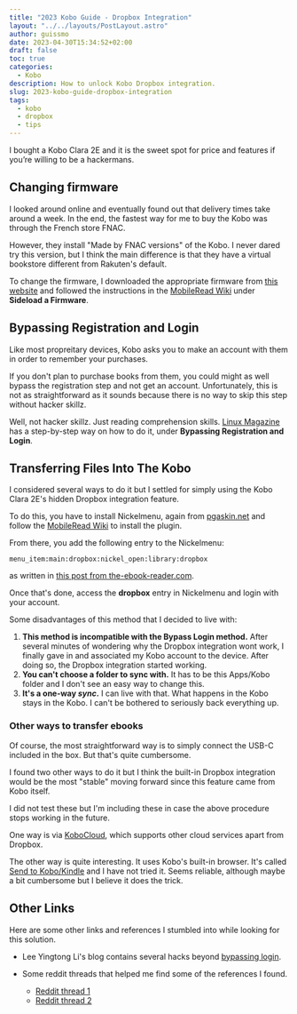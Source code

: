 ```yaml
---
title: "2023 Kobo Guide - Dropbox Integration"
layout: "../../layouts/PostLayout.astro"
author: guissmo
date: 2023-04-30T15:34:52+02:00
draft: false
toc: true
categories:
  - Kobo
description: How to unlock Kobo Dropbox integration.
slug: 2023-kobo-guide-dropbox-integration
tags:
  - kobo
  - dropbox
  - tips
---
```


I bought a Kobo Clara 2E and it is the sweet spot for price and features if you’re willing to be a hackermans.

## Changing firmware

I looked around online and eventually found out that delivery times take around a week. In the end, the fastest way for me to buy the Kobo was through the French store FNAC.

However, they install "Made by FNAC versions" of the Kobo. I never dared try this version, but I think the main difference is that they have a virtual bookstore different from Rakuten's default.

To change the firmware, I downloaded the appropriate firmware from [this website](https://pgaskin.net/KoboStuff/kobofirmware.html) and followed the instructions in the [MobileRead Wiki](https://wiki.mobileread.com/wiki/Kobo_Firmware) under **Sideload a Firmware**.

## Bypassing Registration and Login

Like most propreitary devices, Kobo asks you to make an account with them in order to remember your purchases.

If you don't plan to purchase books from them, you could might as well bypass the registration step and not get an account. Unfortunately, this is not as straightforward as it sounds because there is no way to skip this step without hacker skillz.

Well, not hacker skillz. Just reading comprehension skills. [Linux Magazine](https://www.linux-magazine.com/Online/Features/Basic-Hacks-for-Kobo-E-Readers) has a step-by-step way on how to do it, under **Bypassing Registration and Login**.

## Transferring Files Into The Kobo

I considered several ways to do it but I settled for simply using the Kobo Clara 2E's hidden Dropbox integration feature.

To do this, you have to install Nickelmenu, again from [pgaskin.net](https://pgaskin.net/KoboStuff/kobofirmware.html) and follow the [MobileRead Wiki](https://wiki.mobileread.com/wiki/Kobo_HowTo:_Install_a_plugin) to install the plugin.

From there, you add the following entry to the Nickelmenu:

```
menu_item:main:dropbox:nickel_open:library:dropbox
```

as written in [this post from the-ebook-reader.com](https://blog.the-ebook-reader.com/2022/06/23/how-to-add-dropbox-support-to-kobo-ereaders/).

Once that's done, access the **dropbox** entry in Nickelmenu and login with your account.

Some disadvantages of this method that I decided to live with:

1. **This method is incompatible with the Bypass Login method.** After several minutes of wondering why the Dropbox integration wont work, I finally gave in and associated my Kobo account to the device. After doing so, the Dropbox integration started working.
1. **You can't choose a folder to sync with.** It has to be this Apps/Kobo folder and I don't see an easy way to change this.
1. **It's a one-way _sync_.** I can live with that. What happens in the Kobo stays in the Kobo. I can't be bothered to seriously back everything up.

### Other ways to transfer ebooks

Of course, the most straightforward way is to simply connect the USB-C included in the box. But that's quite cumbersome.

I found two other ways to do it but I think the built-in Dropbox integration would be the most "stable" moving forward since this feature came from Kobo itself.

I did not test these but I'm including these in case the above procedure stops working in the future.

One way is via [KoboCloud](https://github.com/fsantini/KoboCloud), which supports other cloud services apart from Dropbox.

The other way is quite interesting. It uses Kobo's built-in browser. It's called [Send to Kobo/Kindle](https://send.djazz.se/) and I have not tried it. Seems reliable, although maybe a bit cumbersome but I believe it does the trick.

## Other Links

Here are some other links and references I stumbled into while looking for this solution.

- Lee Yingtong Li's blog contains several hacks beyond [bypassing login](https://www.yingtongli.me/blog/2018/07/30/kobo-rego.html).

- Some reddit threads that helped me find some of the references I found.
  - [Reddit thread 1](https://old.reddit.com/r/ereader/comments/zq4xkr/how_to_connect_to_dropbox_with_kobo_clara_2e/)
  - [Reddit thread 2](https://www.reddit.com/r/kobo/comments/txhkfa/how_to_access_native_dropbox_integration_on_all/)
